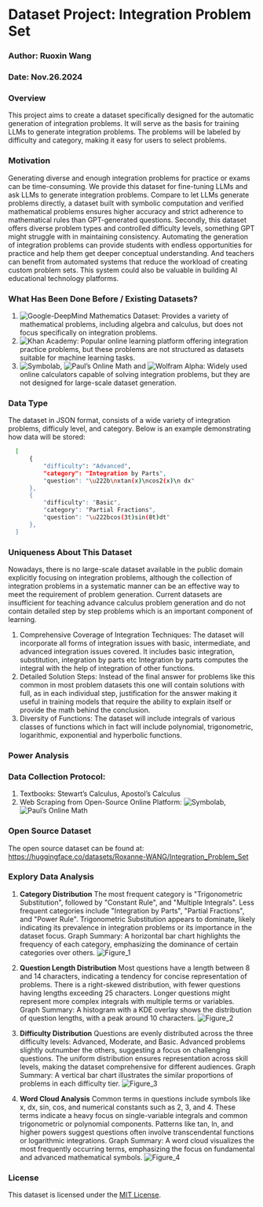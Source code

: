# Dataset Project: Integration Problem Set
### Author: Ruoxin Wang
### Date: Nov.26.2024

### Overview
This project aims to create a dataset specifically designed for the automatic generation of integration problems. It will serve as the basis for training LLMs to generate integration problems. The problems will be labeled by difficulty and category, making it easy for users to select problems.


### Motivation
Generating diverse and enough integration problems for practice or exams can be time-consuming. We provide this dataset for fine-tuning LLMs and ask LLMs to generate integration problems. Compare to let LLMs generate problems directly, a dataset built with symbolic computation and verified mathematical problems ensures higher accuracy and strict adherence to mathematical rules than GPT-generated questions. Secondly, this dataset offers diverse problem types and controlled difficulty levels, something GPT might struggle with in maintaining consistency. Automating the generation of integration problems can provide students with endless opportunities for practice and help them get deeper conceptual understanding. And teachers can benefit from automated systems that reduce the workload of creating custom problem sets. This system could also be valuable in building AI educational technology platforms.

### What Has Been Done Before / Existing Datasets?
1. ![Google-DeepMind Mathematics Dataset](https://github.com/google-deepmind/mathematics_dataset): Provides a variety of mathematical problems, including algebra and calculus, but does not focus specifically on integration problems.
2. ![Khan Academy](https://www.khanacademy.org/math/calculus-1): Popular online learning platform offering integration practice problems, but these problems are not structured as datasets suitable for machine learning tasks.
3. ![Symbolab](https://www.symbolab.com/), ![Paul’s Online Math](https://tutorial.math.lamar.edu/) and ![Wolfram Alpha](https://www.wolframalpha.com/): Widely used online calculators capable of solving integration problems, but they are not designed for large-scale dataset generation.

### Data Type
The dataset in JSON format, consists of a wide variety of integration problems, difficuly level, and category. Below is an example demonstrating how data will be stored:
```bash
  [
      {
          "difficulty": "Advanced",
          "category": "Integration by Parts",
          "question": "\u222b\nxtan(x)\ncos2(x)\n dx"
      },
      {
          "difficulty": "Basic",
          "category": "Partial Fractions",
          "question": "\u222bcos(3t)sin(8t)dt"
      },
  ]
```

### Uniqueness About This Dataset
Nowadays, there is no large-scale dataset available in the public domain explicitly focusing on integration problems, although the collection of integration problems in a systematic manner can be an effective way to meet the requirement of problem generation. Current datasets are insufficient for teaching advance calculus problem generation and do not contain detailed step by step problems which is an important component of learning.
1. Comprehensive Coverage of Integration Techniques: The dataset will incorporate all forms of integration issues with basic, intermediate, and advanced integration issues covered. It includes basic integration, substitution, integration by parts etc Integration by parts computes the integral with the help of integration of other functions.
2. Detailed Solution Steps: Instead of the final answer for problems like this common in most problem datasets this one will contain solutions with full, as in each individual step, justification for the answer making it useful in training models that require the ability to explain itself or provide the math behind the conclusion.
3. Diversity of Functions: The dataset will include integrals of various classes of functions which in fact will include polynomial, trigonometric, logarithmic, exponential and hyperbolic functions.

### Power Analysis


### Data Collection Protocol:
1. Textbooks: Stewart’s Calculus, Apostol’s Calculus
2. Web Scraping from Open-Source Online Platform: ![Symbolab](https://www.symbolab.com/), ![Paul’s Online Math](https://tutorial.math.lamar.edu/)

### Open Source Dataset
The open source dataset can be found at: https://huggingface.co/datasets/Roxanne-WANG/Integration_Problem_Set

### Explory Data Analysis
1. **Category Distribution**
The most frequent category is "Trigonometric Substitution", followed by "Constant Rule", and "Multiple Integrals".
Less frequent categories include "Integration by Parts", "Partial Fractions", and "Power Rule".
Trigonometric Substitution appears to dominate, likely indicating its prevalence in integration problems or its importance in the dataset focus.
Graph Summary: A horizontal bar chart highlights the frequency of each category, emphasizing the dominance of certain categories over others.
![Figure_1](https://github.com/user-attachments/assets/89ded859-a8aa-410a-9ed7-8e3c398f4f04)

2. **Question Length Distribution**
Most questions have a length between 8 and 14 characters, indicating a tendency for concise representation of problems.
There is a right-skewed distribution, with fewer questions having lengths exceeding 25 characters.
Longer questions might represent more complex integrals with multiple terms or variables.
Graph Summary: A histogram with a KDE overlay shows the distribution of question lengths, with a peak around 10 characters.
![Figure_2](https://github.com/user-attachments/assets/ed490643-1ffc-4256-ba61-fc5603687872)

3. **Difficulty Distribution**
Questions are evenly distributed across the three difficulty levels: Advanced, Moderate, and Basic.
Advanced problems slightly outnumber the others, suggesting a focus on challenging questions.
The uniform distribution ensures representation across skill levels, making the dataset comprehensive for different audiences.
Graph Summary: A vertical bar chart illustrates the similar proportions of problems in each difficulty tier.
![Figure_3](https://github.com/user-attachments/assets/e14cf74e-01ad-4ea9-9290-0db0c6ef1cb9)

4. **Word Cloud Analysis**
Common terms in questions include symbols like x, dx, sin, cos, and numerical constants such as 2, 3, and 4.
These terms indicate a heavy focus on single-variable integrals and common trigonometric or polynomial components.
Patterns like tan, ln, and higher powers suggest questions often involve transcendental functions or logarithmic integrations.
Graph Summary: A word cloud visualizes the most frequently occurring terms, emphasizing the focus on fundamental and advanced mathematical symbols.
![Figure_4](https://github.com/user-attachments/assets/43dfa821-22bb-4f16-a435-b5c8230900ab)

### License
This dataset is licensed under the [MIT License](https://opensource.org/licenses/MIT).



